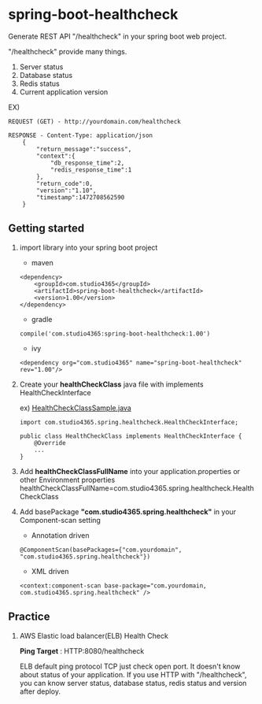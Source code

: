 # spring-boot-healthcheck
 Generate REST API "/healthcheck" in your spring boot web project.
 
 "/healthcheck" provide many things.

1. Server status
2. Database status
3. Redis status
4. Current application version

EX)

	REQUEST (GET) - http://yourdomain.com/healthcheck
	
	RESPONSE - Content-Type: application/json
		{
			"return_message":"success",
			"context":{
				"db_response_time":2,
				"redis_response_time":1
			},
			"return_code":0,
			"version":"1.10",
			"timestamp":1472708562590
		}


## Getting started
1. import library into your spring boot project
	* maven
	```
	<dependency>
  		<groupId>com.studio4365</groupId>
  		<artifactId>spring-boot-healthcheck</artifactId>
  		<version>1.00</version>
	</dependency>
	```
	* gradle
	```
	compile('com.studio4365:spring-boot-healthcheck:1.00')
	```
	* ivy
	```
	<dependency org="com.studio4365" name="spring-boot-healthcheck" rev="1.00"/>
	```

2. Create your **healthCheckClass** java file with implements HealthCheckInterface
	
	ex) [HealthCheckClassSample.java](sample/HealthCheckClassSample.java)
	```
	import com.studio4365.spring.healthcheck.HealthCheckInterface;
	
	public class HealthCheckClass implements HealthCheckInterface {
		@Override
		...
	}
	```

3. Add **healthCheckClassFullName** into your application.properties or other Environment properties
healthCheckClassFullName=com.studio4365.spring.healthcheck.HealthCheckClass

4. Add basePackage **"com.studio4365.spring.healthcheck"** in your Component-scan setting
	* Annotation driven
	```
	@ComponentScan(basePackages={"com.yourdomain", "com.studio4365.spring.healthcheck"})
	```
	* XML driven
	```
	<context:component-scan base-package="com.yourdomain, com.studio4365.spring.healthcheck" />
	```

## Practice
1. AWS Elastic load balancer(ELB) Health Check

	**Ping Target** : HTTP:8080/healthcheck
	
	ELB default ping protocol TCP just check open port. It doesn't know about status of your application.
	If you use HTTP with "/healthcheck", you can know server status, database status, redis status and version after deploy.
